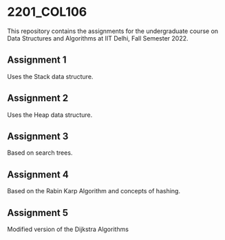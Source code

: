 # 2201_COL106
This repository contains the assignments for the undergraduate course on Data Structures and Algorithms at IIT Delhi, Fall Semester 2022.

## Assignment 1
Uses the Stack data structure.

## Assignment 2
Uses the Heap data structure.

## Assignment 3
Based on search trees.

## Assignment 4
Based on the Rabin Karp Algorithm and concepts of hashing.

## Assignment 5
Modified version of the Dijkstra Algorithms

